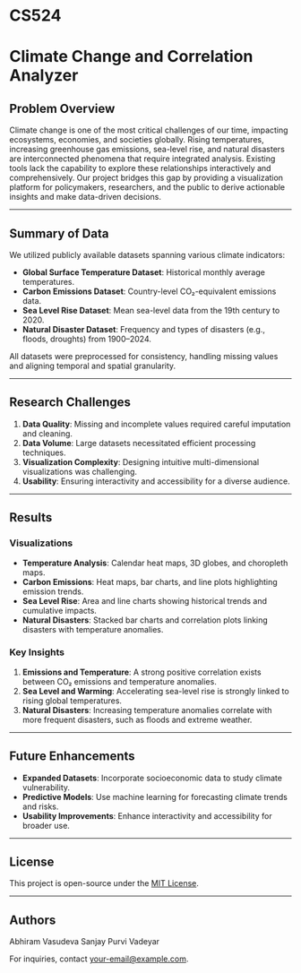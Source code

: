 # CS524
# Climate Change and Correlation Analyzer

## Problem Overview

Climate change is one of the most critical challenges of our time, impacting ecosystems, economies, and societies globally. Rising temperatures, increasing greenhouse gas emissions, sea-level rise, and natural disasters are interconnected phenomena that require integrated analysis. Existing tools lack the capability to explore these relationships interactively and comprehensively. Our project bridges this gap by providing a visualization platform for policymakers, researchers, and the public to derive actionable insights and make data-driven decisions.

---

## Summary of Data

We utilized publicly available datasets spanning various climate indicators:

- **Global Surface Temperature Dataset**: Historical monthly average temperatures.
- **Carbon Emissions Dataset**: Country-level CO₂-equivalent emissions data.
- **Sea Level Rise Dataset**: Mean sea-level data from the 19th century to 2020.
- **Natural Disaster Dataset**: Frequency and types of disasters (e.g., floods, droughts) from 1900–2024.

All datasets were preprocessed for consistency, handling missing values and aligning temporal and spatial granularity.

---

## Research Challenges

1. **Data Quality**: Missing and incomplete values required careful imputation and cleaning.
2. **Data Volume**: Large datasets necessitated efficient processing techniques.
3. **Visualization Complexity**: Designing intuitive multi-dimensional visualizations was challenging.
4. **Usability**: Ensuring interactivity and accessibility for a diverse audience.

---

## Results

### Visualizations
- **Temperature Analysis**: Calendar heat maps, 3D globes, and choropleth maps.
- **Carbon Emissions**: Heat maps, bar charts, and line plots highlighting emission trends.
- **Sea Level Rise**: Area and line charts showing historical trends and cumulative impacts.
- **Natural Disasters**: Stacked bar charts and correlation plots linking disasters with temperature anomalies.

### Key Insights
1. **Emissions and Temperature**: A strong positive correlation exists between CO₂ emissions and temperature anomalies.
2. **Sea Level and Warming**: Accelerating sea-level rise is strongly linked to rising global temperatures.
3. **Natural Disasters**: Increasing temperature anomalies correlate with more frequent disasters, such as floods and extreme weather.

---

## Future Enhancements

- **Expanded Datasets**: Incorporate socioeconomic data to study climate vulnerability.
- **Predictive Models**: Use machine learning for forecasting climate trends and risks.
- **Usability Improvements**: Enhance interactivity and accessibility for broader use.

---

## License

This project is open-source under the [MIT License](LICENSE).

---

## Authors
Abhiram Vasudeva
Sanjay
Purvi Vadeyar

For inquiries, contact [your-email@example.com](mailto:your-email@example.com).
